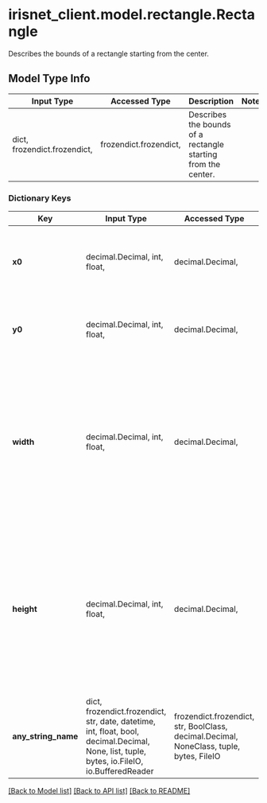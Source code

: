 # irisnet_client.model.rectangle.Rectangle

Describes the bounds of a rectangle starting from the center.

## Model Type Info
Input Type | Accessed Type | Description | Notes
------------ | ------------- | ------------- | -------------
dict, frozendict.frozendict,  | frozendict.frozendict,  | Describes the bounds of a rectangle starting from the center. | 

### Dictionary Keys
Key | Input Type | Accessed Type | Description | Notes
------------ | ------------- | ------------- | ------------- | -------------
**x0** | decimal.Decimal, int, float,  | decimal.Decimal,  | The center of the rectangle in the horizontal (x) direction. | [optional] value must be a 32 bit float
**y0** | decimal.Decimal, int, float,  | decimal.Decimal,  | The center of the rectangle in the vertical (y) direction. | [optional] value must be a 32 bit float
**width** | decimal.Decimal, int, float,  | decimal.Decimal,  | The total width of the rectangle in the horizontal (x) direction. Use _x0 - width / 2_ and _x0 + width / 2_ to get the left and right edges of the rectangle. | [optional] value must be a 32 bit float
**height** | decimal.Decimal, int, float,  | decimal.Decimal,  | The total height of the rectangle in the vertical (y) direction. Use _y0 - height / 2_ and _y0 + height / 2_ to get the top and bottom edges of the rectangle. | [optional] value must be a 32 bit float
**any_string_name** | dict, frozendict.frozendict, str, date, datetime, int, float, bool, decimal.Decimal, None, list, tuple, bytes, io.FileIO, io.BufferedReader | frozendict.frozendict, str, BoolClass, decimal.Decimal, NoneClass, tuple, bytes, FileIO | any string name can be used but the value must be the correct type | [optional]

[[Back to Model list]](../../README.md#documentation-for-models) [[Back to API list]](../../README.md#documentation-for-api-endpoints) [[Back to README]](../../README.md)

